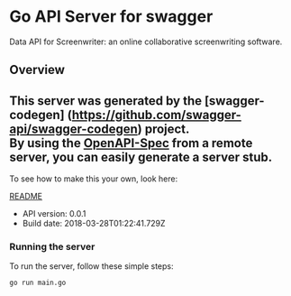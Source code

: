 # Go API Server for swagger

Data API for Screenwriter: an online collaborative screenwriting software.

## Overview
This server was generated by the [swagger-codegen]
(https://github.com/swagger-api/swagger-codegen) project.  
By using the [OpenAPI-Spec](https://github.com/OAI/OpenAPI-Specification) from a remote server, you can easily generate a server stub.  
-

To see how to make this your own, look here:

[README](https://github.com/swagger-api/swagger-codegen/blob/master/README.md)

- API version: 0.0.1
- Build date: 2018-03-28T01:22:41.729Z


### Running the server
To run the server, follow these simple steps:

```
go run main.go
```

